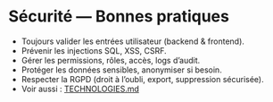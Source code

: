 # Sécurité — Bonnes pratiques

- Toujours valider les entrées utilisateur (backend & frontend).
- Prévenir les injections SQL, XSS, CSRF.
- Gérer les permissions, rôles, accès, logs d’audit.
- Protéger les données sensibles, anonymiser si besoin.
- Respecter la RGPD (droit à l’oubli, export, suppression sécurisée).
- Voir aussi : [TECHNOLOGIES.md](../00-Project/TECHNOLOGIES.md) 